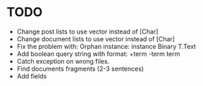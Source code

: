 # TODO
* Change post lists to use vector instead of [Char]
* Change document lists to use vector instead of [Char]
* Fix the problem with: Orphan instance: instance Binary T.Text
* Add boolean query string with format: +term -term term
* Catch exception on wrong files.
* Find documents fragments (2-3 sentences)
* Add fields


